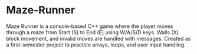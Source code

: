 # Maze-Runner
Maze Runner is a console-based C++ game where the player moves through a maze from Start (S) to End (E) using W/A/S/D keys. Walls (X) block movement, and invalid moves are handled with messages. Created as a first-semester project to practice arrays, loops, and user input handling.
